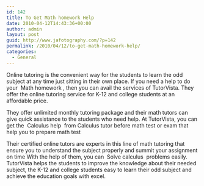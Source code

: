 ```yaml
---
id: 142
title: To Get Math homework Help
date: 2010-04-12T14:43:36+00:00
author: admin
layout: post
guid: http://www.jafotography.com/?p=142
permalink: /2010/04/12/to-get-math-homework-help/
categories:
  - General
---
```

Online tutoring is the convenient way for the students to learn the odd subject at any time just sitting in their own place. If you need a help to do your &nbsp;Math homework&nbsp;, then you can avail the services of TutorVista. They offer the online tutoring service for K-12 and college students at an affordable price.

They offer unlimited monthly tutoring package and their math tutors can give quick assistance to the students who need help. At TutorVista, you can get the &nbsp;Calculus help&nbsp; from Calculus tutor before math test or exam that help you to prepare math test

Their certified online tutors are experts in this line of math tutoring that ensure you to understand the subject properly and summit your assignment on time With the help of them, you can &nbsp;Solve calculus&nbsp; problems easily. TutorVista helps the students to improve the knowledge about their needed subject, the K-12 and college students easy to learn their odd subject and achieve the education goals with excel.